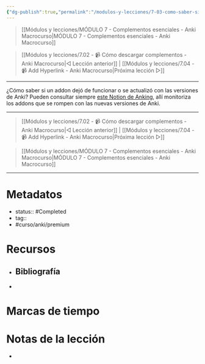 ```yaml
---
{"dg-publish":true,"permalink":"/modulos-y-lecciones/7-03-como-saber-si-un-addon-dejo-de-funcionar-anki-macrocurso/","noteIcon":"","updated":"2024-05-21T22:14:04.948+02:00"}
---
```



> [[Módulos y lecciones/MÓDULO 7 - Complementos esenciales - Anki Macrocurso\|MÓDULO 7 - Complementos esenciales - Anki Macrocurso]]

> [[Módulos y lecciones/7.02 - 📹 Cómo descargar complementos - Anki Macrocurso\|◁ Lección anterior]] | [[Módulos y lecciones/7.04 - 📹 Add Hyperlink - Anki Macrocurso\|Próxima lección ▷]]

---

¿Cómo saber si un addon dejó de funcionar o se actualizó con las versiones de Anki? Pueden consultar siempre [este Notion de Anking](https://www.notion.so/322a9c869fa1401894338ca65a565c42?v=db3d118f63634e8bae78fab752e905fd), allí monitoriza los addons que se rompen con las nuevas versiones de Anki.

---

> [[Módulos y lecciones/7.02 - 📹 Cómo descargar complementos - Anki Macrocurso\|◁ Lección anterior]] | [[Módulos y lecciones/7.04 - 📹 Add Hyperlink - Anki Macrocurso\|Próxima lección ▷]]

> [[Módulos y lecciones/MÓDULO 7 - Complementos esenciales - Anki Macrocurso\|MÓDULO 7 - Complementos esenciales - Anki Macrocurso]]

---

# Metadatos
- status:: #Completed 
- tag:: 
- #curso/anki/premium

# Recursos
- Bibliografía
	- 
- 

# Marcas de tiempo


# Notas de la lección
- 
